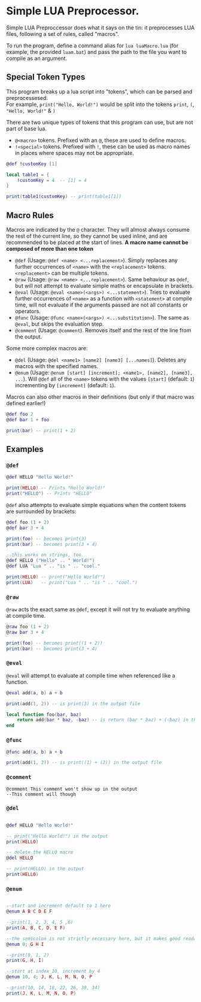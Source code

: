 # Simple LUA Preprocessor.

Simple LUA Preproccessor does what it says on the tin: it preprocesses LUA files, following a set of rules, called "macros".

To run the program, define a command alias for `lua luaMacro.lua` (for example, the provided `luam.bat`) and pass the path to the file you want to compile as an argument.

## Special Token Types

This program breaks up a lua script into "tokens",  which can be parsed and preprocessesed.  
For example, `print("Hello, World!")` would be split into the tokens `print`, `(`, `"Hello, World!"` & `)`

There are two unique types of tokens that this program can use, but are not part of base lua.  
* `@<macro>` tokens. Prefixed with an `@`, these are used to define macros.
* `!<special>` tokens. Prefixed with `!`, these can be used as macro names in places where spaces may not be appropriate.

```lua
@def !customKey [1]

local table1 = {
    !customKey = 4  -- [1] = 4
}

print(table1!customKey) -- print(table1[1])
```

## Macro Rules

Macros are indicated by the `@` character. They will almost always consume the rest of the current line, so they cannot be used inline, and are recommended to be placed at the start of lines.
**A macro name cannot be composed of more than one token**

* `@def` (Usage: `@def <name> <...replacement>`). Simply replaces any further occurrences of `<name>` with the `<replacement>` tokens. `<replacement>` can be multiple tokens.
* `@raw` (Usage: `@raw <name> <...replacement>`). Same behaviour as `@def`, but will not attempt to evaluate simple maths or encapsulate in brackets.
* `@eval` (Usage: `@eval <name>(<args>) <...statement>`). Tries to evaluate further occurrences of `<name>` as a function with `<statement>` at compile time, will not evaluate if the arguments passed are not all constants or operators.
* `@func` (Usage: `@func <name>(<args>) <...substitution>`). The same as `@eval`, but skips the evaluation step.
* `@comment` (Usage: `@comment`). Removes itself and the rest of the line from the output.

Some more complex macros are:  
* `@del` (Usage: `@del <name1> [name2] [name3] [...names]`). Deletes any macros with the specified names.
* `@enum` (Usage: `@enum [start] [increment]; <name1>, [name2], [name3], ...`). Will `@def` all of the `<name>` tokens with the values `[start]` (default: `1`) incrementing by `[increment]` (default: `1`).

Macros can also other macros in their definitions (but only if that macro was defined earlier!)

```lua
@def foo 2
@def bar 1 + foo

print(bar) -- print(1 + 2)
```

## Examples

### `@def`

```lua
@def HELLO "Hello World!"

print(HELLO) -- Prints "Hello World!"
print("HELLO") -- Prints "HELLO"
```

`@def` also attempts to evaluate simple equations when the content tokens are surrounded by brackets:

```lua
@def foo (1 + 2)
@def bar 3 + 4

print(foo) -- becomes print(3)
print(bar) -- becomes print(3 + 4)

--this works on strings, too.
@def HELLO ("Hello" .. " World!")
@def LUA "Lua " .. "is " .. "cool."

print(HELLO) -- print("Hello World!")
print(LUA)   -- print("Lua " .. "is " .. "cool.")
```

### `@raw`

`@raw` acts the exact same as `@def`, except it will not try to evaluate anything at compile time.

```lua
@raw foo (1 + 2)
@raw bar 3 + 4

print(foo) -- becomes print((1 + 2))
print(bar) -- becomes print(3 + 4)
```

### `@eval`

`@eval` will attempt to evaluate at compile time when referenced like a function.

```lua
@eval add(a, b) a + b

print(add(1, 2)) -- is print(3) in the output file

local function foo(bar, baz)
    return add(bar * baz, -baz) -- is return (bar * baz) + (-baz) in the output
end
```

### `@func`

```lua
@func add(a, b) a + b

print(add(1, 2)) -- is print((1) + (2)) in the output file

```

### `@comment`

```
@comment This comment won't show up in the output
--This comment will though
```

### `@del`

```lua

@def HELLO "Hello World!"

-- print("Hello World!") in the output
print(HELLO)

-- delete the HELLO macro
@del HELLO

-- print(HELLO) in the output
print(HELLO)
```

### `@enum`

```lua

--start and increment default to 1 here
@enum A B C D E F

--print(1, 2, 3, 4, 5 ,6)
print(A, B, C, D, E F)

--the semicolon is not strictly necessary here, but it makes good readability
@enum 0; G H I

--print(0, 1, 2)
print(G, H, I)

--start at index 10, increment by 4
@enum 10, 4; J, K, L, M, N, O, P

--print(10, 14, 18, 22, 26, 30, 34)
print(J, K, L, M, N, O, P)

```